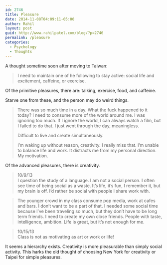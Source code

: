 ```yaml
---
id: 2746
title: Pleasure
date: 2014-11-08T04:09:11-05:00
author: Rahil
layout: post
guid: http://www.rahilpatel.com/blog/?p=2746
permalink: /pleasure
categories:
  - Psychology
  - Thoughts
---
```

A thought sometime soon after moving to Taiwan:

> I need to maintain one of he following to stay active: social life and excitement, caffeine, or exercise.

Of the primitive pleasures, there are: talking, exercise, food, and caffeine.

Starve one from these, and the person may do weird things.

> There was so much time in a day. What the fuck happened to it today? I need to consume more of the world around me. I was ignoring too much. If I ignore the world, I can always watch a film, but I failed to do that. I just went through the day, meaningless.
> 
> Difficult to live and create simultaneously.
> 
> I&#8217;m waking up without reason, creativity. I really miss that. I&#8217;m unable to balance life and work. It distracts me from my personal direction. My motivation.

Of the advanced pleasures, there is creativity.

> 10/9/13  
> I question the study of a language. I am not a social person. I often see time of being social as a waste. It&#8217;s life, it&#8217;s fun, I remember it, but my brain is off. I&#8217;d rather be social with people I share work with.

> The younger crowd in my class consume pop media, work at cafes and bars. I don&#8217;t want to be a part of that. I needed some social time because I&#8217;ve been traveling so much, but they don&#8217;t have to be long term friends. I need to create my own close friends. People with taste, intelligence, ambition. Life is great, but it&#8217;s not enough for me.

> 10/15/13  
> Class is not as motivating as art or work or life!

It seems a hierarchy exists. Creativity is more pleasurable than simply social activity. This harks the old thought of choosing New York for creativity or Taipei for simple pleasures.